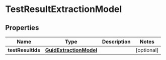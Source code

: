 

# TestResultExtractionModel


## Properties

| Name | Type | Description | Notes |
|------------ | ------------- | ------------- | -------------|
|**testResultIds** | [**GuidExtractionModel**](GuidExtractionModel.md) |  |  [optional] |



